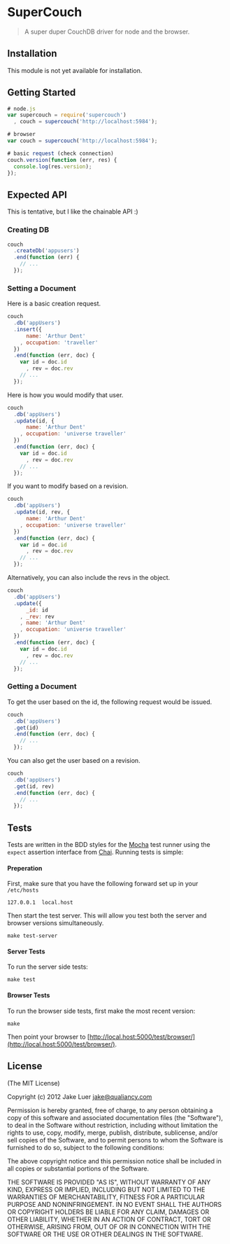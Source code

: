 # SuperCouch

> A super duper CouchDB driver for node and the browser.

## Installation

This module is not yet available for installation.

## Getting Started

```js
# node.js
var supercouch = require('supercouch')
  , couch = supercouch('http://localhost:5984');

# browser
var couch = supercouch('http://localhost:5984');

# basic request (check connection)
couch.version(function (err, res) {
  console.log(res.version);
});
```

## Expected API

This is tentative, but I like the chainable API :)

### Creating DB

```js
couch
  .createDb('appusers')
  .end(function (err) {
    // ...
  });
```

### Setting a Document

Here is a basic creation request.

```js
couch
  .db('appUsers')
  .insert({ 
      name: 'Arthur Dent'
    , occupation: 'traveller'
  })
  .end(function (err, doc) {
    var id = doc.id
      , rev = doc.rev
    // ...
  });
```

Here is how you would modify that user.
```js
couch
  .db('appUsers')
  .update(id, {
      name: 'Arthur Dent'
    , occupation: 'universe traveller' 
  })
  .end(function (err, doc) {
    var id = doc.id
      , rev = doc.rev
    // ...
  });
```

If you want to modify based on a revision.

```js
couch
  .db('appUsers')
  .update(id, rev, {
      name: 'Arthur Dent'
    , occupation: 'universe traveller' 
  })
  .end(function (err, doc) {
    var id = doc.id
      , rev = doc.rev
    // ...
  });
```

Alternatively, you can also include the revs in the object.

```js
couch
  .db('appUsers')
  .update({
      _id: id
    , _rev: rev
    , name: 'Arthur Dent'
    , occupation: 'universe traveller' 
  })
  .end(function (err, doc) {
    var id = doc.id
      , rev = doc.rev
    // ...
  });
```

### Getting a Document

To get the user based on the id, the following request would be issued.

```js
couch
  .db('appUsers')
  .get(id)
  .end(function (err, doc) {
    // ...
  });
```

You can also get the user based on a revision.

```js
couch
  .db('appUsers')
  .get(id, rev)
  .end(function (err, doc) {
    // ...
  });
```

## Tests

Tests are written in the BDD styles for the [Mocha](http://visionmedia.github.com/mocha) test runner using the
`expect` assertion interface from [Chai](http://chaijs.com). Running tests is simple:

#### Preperation

First, make sure that you have the following forward set up in your `/etc/hosts`

    127.0.0.1  local.host

Then start the test server. This will allow you test both the server and browser versions simultaneously.

    make test-server

#### Server Tests

To run the server side tests:

    make test

#### Browser Tests

To run the browser side tests, first make the most recent version:

    make 

Then point your browser to [http://local.host:5000/test/browser/](http://local.host:5000/test/browser/).

## License

(The MIT License)

Copyright (c) 2012 Jake Luer <jake@qualiancy.com>

Permission is hereby granted, free of charge, to any person obtaining a copy
of this software and associated documentation files (the "Software"), to deal
in the Software without restriction, including without limitation the rights
to use, copy, modify, merge, publish, distribute, sublicense, and/or sell
copies of the Software, and to permit persons to whom the Software is
furnished to do so, subject to the following conditions:

The above copyright notice and this permission notice shall be included in
all copies or substantial portions of the Software.

THE SOFTWARE IS PROVIDED "AS IS", WITHOUT WARRANTY OF ANY KIND, EXPRESS OR
IMPLIED, INCLUDING BUT NOT LIMITED TO THE WARRANTIES OF MERCHANTABILITY,
FITNESS FOR A PARTICULAR PURPOSE AND NONINFRINGEMENT. IN NO EVENT SHALL THE
AUTHORS OR COPYRIGHT HOLDERS BE LIABLE FOR ANY CLAIM, DAMAGES OR OTHER
LIABILITY, WHETHER IN AN ACTION OF CONTRACT, TORT OR OTHERWISE, ARISING FROM,
OUT OF OR IN CONNECTION WITH THE SOFTWARE OR THE USE OR OTHER DEALINGS IN
THE SOFTWARE.

